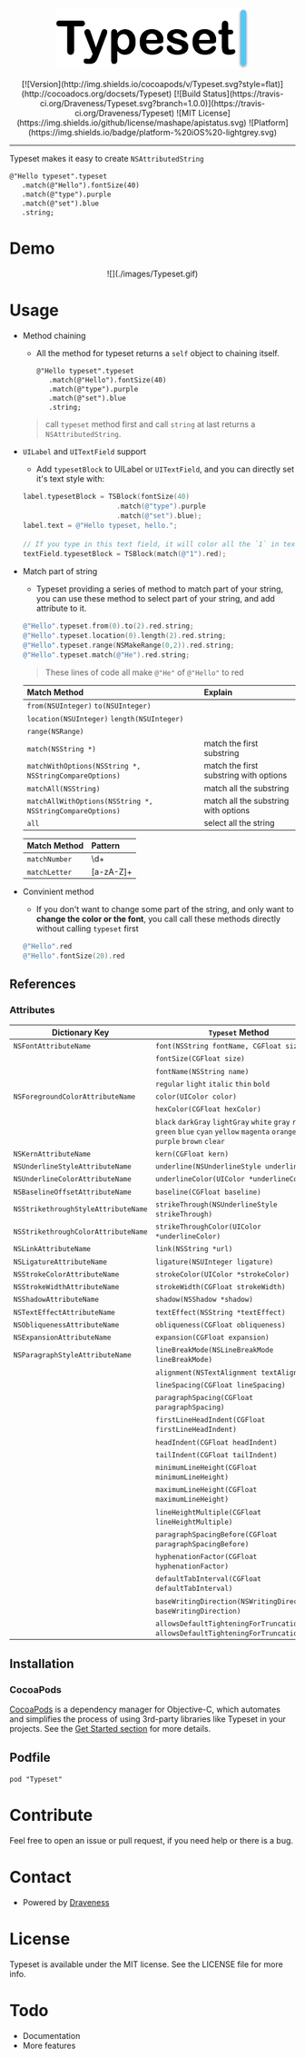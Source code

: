 <p align="center">
<img src="./images/Typeset.png">
</p>

<p align="center">
[![Version](http://img.shields.io/cocoapods/v/Typeset.svg?style=flat)](http://cocoadocs.org/docsets/Typeset) [![Build Status](https://travis-ci.org/Draveness/Typeset.svg?branch=1.0.0)](https://travis-ci.org/Draveness/Typeset) ![MIT License](https://img.shields.io/github/license/mashape/apistatus.svg) ![Platform](https://img.shields.io/badge/platform-%20iOS%20-lightgrey.svg)

----

Typeset makes it easy to create `NSAttributedString`

```
@"Hello typeset".typeset
   .match(@"Hello").fontSize(40)
   .match(@"type").purple
   .match(@"set").blue
   .string;
```

# Demo

<p align="center">
![](./images/Typeset.gif)
<p align="center">


# Usage

+ Method chaining
	+ All the method for typeset returns a `self` object to chaining itself.

		```
		@"Hello typeset".typeset
		   .match(@"Hello").fontSize(40)
		   .match(@"type").purple
		   .match(@"set").blue
		   .string;
		```
		
	> call `typeset` method first and call `string` at last returns a `NSAttributedString`.
		
+ `UILabel` and `UITextField` support
	+ Add `typesetBlock` to UILabel or `UITextField`, and you can directly set it's text style with:

	```objectivec
	label.typesetBlock = TSBlock(fontSize(40)
	                       .match(@"type").purple
	                       .match(@"set").blue);
	label.text = @"Hello typeset, hello.";

    // If you type in this text field, it will color all the `1` in text field to red
    textField.typesetBlock = TSBlock(match(@"1").red);
	```
	
+ Match part of string
	+ Typeset providing a series of method to match part of your string, you can use these method to select part of your string, and add attribute to it.

	```objectivec
	@"Hello".typeset.from(0).to(2).red.string;
	@"Hello".typeset.location(0).length(2).red.string;
	@"Hello".typeset.range(NSMakeRange(0,2)).red.string;
	@"Hello".typeset.match(@"He").red.string;
	```
	
	> These lines of code all make `@"He"` of `@"Hello"` to red
	
	| Match Method                                           | Explain                                                |
	| ------------------------------------------------------ | ------------------------------------------------------ |
	| `from(NSUInteger)` `to(NSUInteger)`                    |                                                        |
	| `location(NSUInteger)` `length(NSUInteger)`            |                                                        |
	| `range(NSRange)`                                       |                                                        |
    | `match(NSString *)`                                    | match the first substring                              |
    | `matchWithOptions(NSString *, NSStringCompareOptions)` | match the first substring with options                 |
	| `matchAll(NSString)`                                   | match all the substring                                |
    | `matchAllWithOptions(NSString *, NSStringCompareOptions)`| match all the substring with options                 |
    | `all`                                                  | select all the string                                  |


    | Match Method                                           | Pattern                    |
    | ------------------------------------------------------ | -------------------------- |
    | `matchNumber`                                          | \d+                        |
    | `matchLetter`                                          | [a-zA-Z]+                  |

+ Convinient method
	+ If you don't want to change some part of the string, and only want to **change the color or the font**, you call call these methods directly without calling `typeset` first

	```objectivec
	@"Hello".red
	@"Hello".fontSize(20).red
	```


## References

### Attributes

| Dictionary Key                      | `Typeset` Method                                       |
| ----------------------------------- | ------------------------------------------------------ |
| `NSFontAttributeName`               | `font(NSString fontName, CGFloat size)`                |
|                                     | `fontSize(CGFloat size)`                               |
|                                     | `fontName(NSString name)`                              |
|                                     | `regular` `light` `italic` `thin` `bold`               |
| `NSForegroundColorAttributeName`    | `color(UIColor color)`                                 |
|                                     | `hexColor(CGFloat hexColor)`                           |
|                                     | `black` `darkGray` `lightGray` `white` `gray` `red` `green` `blue` `cyan` `yellow` `magenta` `orange` `purple` `brown` `clear`                                |
| `NSKernAttributeName`               | `kern(CGFloat kern)`                                   |
| `NSUnderlineStyleAttributeName`     | `underline(NSUnderlineStyle underline)`                |
| `NSUnderlineColorAttributeName`     | `underlineColor(UIColor *underlineColor)`              |
| `NSBaselineOffsetAttributeName`     | `baseline(CGFloat baseline)`                           |
| `NSStrikethroughStyleAttributeName` | `strikeThrough(NSUnderlineStyle strikeThrough)`        |
| `NSStrikethroughColorAttributeName` | `strikeThroughColor(UIColor *underlineColor)`          |
| `NSLinkAttributeName`               | `link(NSString *url)`                                  |
| `NSLigatureAttributeName`           | `ligature(NSUInteger ligature)`                        |
| `NSStrokeColorAttributeName`        | `strokeColor(UIColor *strokeColor)`                    |
| `NSStrokeWidthAttributeName`        | `strokeWidth(CGFloat strokeWidth)`                     |
| `NSShadowAttributeName`             | `shadow(NSShadow *shadow)`                             |
| `NSTextEffectAttributeName`         | `textEffect(NSString *textEffect)`                     |
| `NSObliquenessAttributeName`        | `obliqueness(CGFloat obliqueness)`                     |
| `NSExpansionAttributeName`          | `expansion(CGFloat expansion)`                         |
| `NSParagraphStyleAttributeName`     | `lineBreakMode(NSLineBreakMode lineBreakMode)`         |
|                                     | `alignment(NSTextAlignment textAlignment)`             |
|                                     | `lineSpacing(CGFloat lineSpacing)`                     |
|                                     | `paragraphSpacing(CGFloat paragraphSpacing)`           |
|                                     | `firstLineHeadIndent(CGFloat firstLineHeadIndent)`     |
|                                     | `headIndent(CGFloat headIndent)`                       |
|                                     | `tailIndent(CGFloat tailIndent)`                       |
|                                     | `minimumLineHeight(CGFloat minimumLineHeight)`         |
|                                     | `maximumLineHeight(CGFloat maximumLineHeight)`         |
|                                     | `lineHeightMultiple(CGFloat lineHeightMultiple)`       |
|                                     | `paragraphSpacingBefore(CGFloat paragraphSpacingBefore)` |
|                                     | `hyphenationFactor(CGFloat hyphenationFactor)`         |
|                                     | `defaultTabInterval(CGFloat defaultTabInterval)`       |
|                                     | `baseWritingDirection(NSWritingDirection baseWritingDirection)`|
|                                     | `allowsDefaultTighteningForTruncation(BOOL allowsDefaultTighteningForTruncation)`|

## Installation 

### CocoaPods

[CocoaPods](https://cocoapods.org/) is a dependency manager for Objective-C, which automates and simplifies the process of using 3rd-party libraries like Typeset in your projects. See the [Get Started section](https://cocoapods.org/#get_started) for more details.

## Podfile

```
pod "Typeset"
```

# Contribute

Feel free to open an issue or pull request, if you need help or there is a bug.

# Contact

- Powered by [Draveness](http://github.com/draveness)

# License

Typeset is available under the MIT license. See the LICENSE file for more info.

# Todo

- Documentation
- More features


